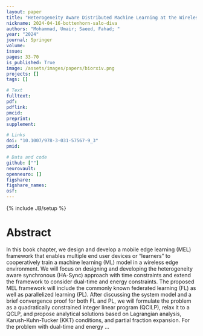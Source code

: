 ```yaml
---
layout: paper
title: "Heterogeneity Aware Distributed Machine Learning at the Wireless Edge for Health IoT Applications: An EEG Data Case Study"
nickname: 2024-04-16-bottenhorn-salo-diva
authors: "Mohammad, Umair; Saeed, Fahad; "
year: "2024"
journal: Springer
volume: 
issue:
pages: 33-70
is_published: True
image: /assets/images/papers/biorxiv.png
projects: []
tags: []

# Text
fulltext:
pdf:
pdflink:
pmcid:
preprint: 
supplement:

# Links
doi: "10.1007/978-3-031-57567-9_3"
pmid:

# Data and code
github: [""]
neurovault:
openneuro: []
figshare:
figshare_names:
osf:
---
```

{% include JB/setup %}

# Abstract

In this book chapter, we design and develop a mobile edge learning (MEL) framework that enables multiple end user devices or “learners” to cooperatively train a machine learning (ML) model in a wireless edge environment. We will focus on designing and developing the heterogeneity aware synchronous (HA-Sync) approach with time constraints and extend the framework to consider dual-time and energy constraints. The proposed MEL framework will include the commonly known federated learning (FL) as well as parallelized learning (PL). After discussing the system model and a brief convergence proof for both FL and PL, we will formulate the problem as a quadratically constrained integer linear program (QCILP), relax it to a QCLP, and propose analytical solutions based on Lagrangian analysis, Karush-Kuhn-Tucker (KKT) conditions, and partial fraction expansion. For the problem with dual-time and energy …
